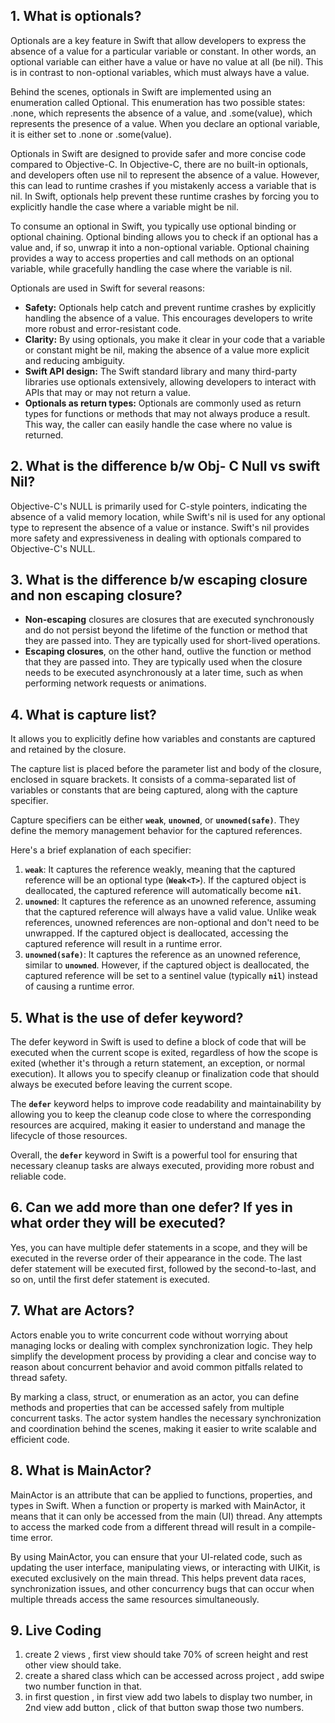 ## 1. What is optionals?
<p>Optionals are a key feature in Swift that allow developers to express the absence of a value for a particular variable or constant. In other words, an optional variable can either have a value or have no value at all (be nil). This is in contrast to non-optional variables, which must always have a value.</p>
<p>Behind the scenes, optionals in Swift are implemented using an enumeration called Optional. This enumeration has two possible states: .none, which represents the absence of a value, and .some(value), which represents the presence of a value. When you declare an optional variable, it is either set to .none or .some(value).</p>
<p>Optionals in Swift are designed to provide safer and more concise code compared to Objective-C. In Objective-C, there are no built-in optionals, and developers often use nil to represent the absence of a value. However, this can lead to runtime crashes if you mistakenly access a variable that is nil. In Swift, optionals help prevent these runtime crashes by forcing you to explicitly handle the case where a variable might be nil.</p>
<p>To consume an optional in Swift, you typically use optional binding or optional chaining. Optional binding allows you to check if an optional has a value and, if so, unwrap it into a non-optional variable. Optional chaining provides a way to access properties and call methods on an optional variable, while gracefully handling the case where the variable is nil.</p>

<p>Optionals are used in Swift for several reasons:</p>

- **Safety:** Optionals help catch and prevent runtime crashes by explicitly handling the absence of a value. This encourages developers to write more robust and error-resistant code.
- **Clarity:** By using optionals, you make it clear in your code that a variable or constant might be nil, making the absence of a value more explicit and reducing ambiguity.
- **Swift API design:** The Swift standard library and many third-party libraries use optionals extensively, allowing developers to interact with APIs that may or may not return a value.
- **Optionals as return types:** Optionals are commonly used as return types for functions or methods that may not always produce a result. This way, the caller can easily handle the case where no value is returned.

## 2. What is the difference b/w Obj- C  Null vs swift Nil?
<p>Objective-C's NULL is primarily used for C-style pointers, indicating the absence of a valid memory location, while Swift's nil is used for any optional type to represent the absence of a value or instance. Swift's nil provides more safety and expressiveness in dealing with optionals compared to Objective-C's NULL.</p>

## 3. What is the difference b/w escaping closure and non escaping closure?
- **Non-escaping** closures are closures that are executed synchronously and do not persist beyond the lifetime of the function or method that they are passed into. They are typically used for short-lived operations.
- **Escaping closures**, on the other hand, outlive the function or method that they are passed into. They are typically used when the closure needs to be executed asynchronously at a later time, such as when performing network requests or animations.

## 4. What is capture list?
It allows you to explicitly define how variables and constants are captured and retained by the closure.

The capture list is placed before the parameter list and body of the closure, enclosed in square brackets. It consists of a comma-separated list of variables or constants that are being captured, along with the capture specifier.

Capture specifiers can be either **`weak`**, **`unowned`**, or **`unowned(safe)`**. They define the memory management behavior for the captured references.

Here's a brief explanation of each specifier:

1. **`weak`**: It captures the reference weakly, meaning that the captured reference will be an optional type (**`Weak<T>`**). If the captured object is deallocated, the captured reference will automatically become **`nil`**.
2. **`unowned`**: It captures the reference as an unowned reference, assuming that the captured reference will always have a valid value. Unlike weak references, unowned references are non-optional and don't need to be unwrapped. If the captured object is deallocated, accessing the captured reference will result in a runtime error.
3. **`unowned(safe)`**: It captures the reference as an unowned reference, similar to **`unowned`**. However, if the captured object is deallocated, the captured reference will be set to a sentinel value (typically **`nil`**) instead of causing a runtime error.

## 5. What is the use of defer keyword?
The defer keyword in Swift is used to define a block of code that will be executed when the current scope is exited, regardless of how the scope is exited (whether it's through a return statement, an exception, or normal execution). It allows you to specify cleanup or finalization code that should always be executed before leaving the current scope.

The **`defer`** keyword helps to improve code readability and maintainability by allowing you to keep the cleanup code close to where the corresponding resources are acquired, making it easier to understand and manage the lifecycle of those resources.

Overall, the **`defer`** keyword in Swift is a powerful tool for ensuring that necessary cleanup tasks are always executed, providing more robust and reliable code.

## 6. Can we add more than one defer? If yes in what order they will be executed?
Yes, you can have multiple defer statements in a scope, and they will be executed in the reverse order of their appearance in the code. The last defer statement will be executed first, followed by the second-to-last, and so on, until the first defer statement is executed.

## 7. What are Actors?
Actors enable you to write concurrent code without worrying about managing locks or dealing with complex synchronization logic. They help simplify the development process by providing a clear and concise way to reason about concurrent behavior and avoid common pitfalls related to thread safety.

By marking a class, struct, or enumeration as an actor, you can define methods and properties that can be accessed safely from multiple concurrent tasks. The actor system handles the necessary synchronization and coordination behind the scenes, making it easier to write scalable and efficient code.

## 8. What is MainActor? 
MainActor is an attribute that can be applied to functions, properties, and types in Swift. When a function or property is marked with MainActor, it means that it can only be accessed from the main (UI) thread. Any attempts to access the marked code from a different thread will result in a compile-time error.

By using MainActor, you can ensure that your UI-related code, such as updating the user interface, manipulating views, or interacting with UIKit, is executed exclusively on the main thread. This helps prevent data races, synchronization issues, and other concurrency bugs that can occur when multiple threads access the same resources simultaneously.

## 9. Live Coding
1. create 2 views , first view should take 70% of screen height and rest other view should take. 
2. create a shared class which can be accessed across project , add swipe two number function in that. 
3. in first question , in first view add two labels to display two number, in 2nd view add button , click of that button swap those two numbers.
